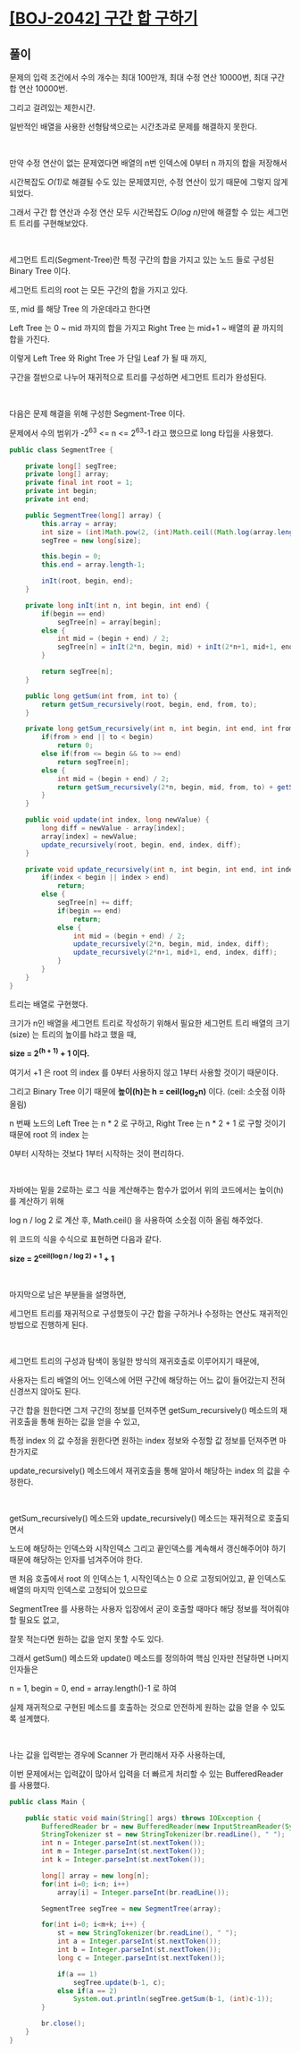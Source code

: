 # [[BOJ-2042] 구간 합 구하기](https://www.acmicpc.net/problem/2042)

## 풀이

문제의 입력 조건에서 수의 개수는 최대 100만개, 최대 수정 연산 10000번, 최대 구간 합 연산 10000번.

그리고 걸려있는 제한시간.

일반적인 배열을 사용한 선형탐색으로는 시간초과로 문제를 해결하지 못한다.

<br>

만약 수정 연산이 없는 문제였다면 배열의 n번 인덱스에 0부터 n 까지의 합을 저장해서

시간복잡도 <em>O(1)</em>로 해결될 수도 있는 문제였지만, 수정 연산이 있기 때문에 그렇지 않게 되었다.

그래서 구간 합 연산과 수정 연산 모두 시간복잡도 <em>O(log n)</em>만에 해결할 수 있는 세그먼트 트리를 구현해보았다.

<br>

세그먼트 트리(Segment-Tree)란 특정 구간의 합을 가지고 있는 노드 들로 구성된 Binary Tree 이다.

세그먼트 트리의 root 는 모든 구간의 합을 가지고 있다.

또, mid 를 해당 Tree 의 가운데라고 한다면

Left Tree 는 0 ~ mid 까지의 합을 가지고 Right Tree 는 mid+1 ~ 배열의 끝 까지의 합을 가진다.

이렇게 Left Tree 와 Right Tree 가 단일 Leaf 가 될 때 까지,

구간을 절반으로 나누어 재귀적으로 트리를 구성하면 세그먼트 트리가 완성된다.

<br>

다음은 문제 해결을 위해 구성한 Segment-Tree 이다.

문제에서 수의 범위가 -2<sup>63</sup> <= n <= 2<sup>63</sup>-1 라고 했으므로 long 타입을 사용했다.

```java
public class SegmentTree {

    private long[] segTree;
    private long[] array;
    private final int root = 1;
    private int begin;
    private int end;

    public SegmentTree(long[] array) {
        this.array = array;
        int size = (int)Math.pow(2, (int)Math.ceil((Math.log(array.length)/Math.log(2)+1))) + 1;
        segTree = new long[size];

        this.begin = 0;
        this.end = array.length-1;

        inIt(root, begin, end);
    }

    private long inIt(int n, int begin, int end) {
        if(begin == end)
            segTree[n] = array[begin];
        else {
            int mid = (begin + end) / 2;
            segTree[n] = inIt(2*n, begin, mid) + inIt(2*n+1, mid+1, end);
        }

        return segTree[n];
    }

    public long getSum(int from, int to) {
        return getSum_recursively(root, begin, end, from, to);
    }

    private long getSum_recursively(int n, int begin, int end, int from, int to) {
        if(from > end || to < begin)
            return 0;
        else if(from <= begin && to >= end)
            return segTree[n];
        else {
            int mid = (begin + end) / 2;
            return getSum_recursively(2*n, begin, mid, from, to) + getSum_recursively(2*n+1, mid+1, end, from, to);
        }
    }

    public void update(int index, long newValue) {
        long diff = newValue - array[index];
        array[index] = newValue;
        update_recursively(root, begin, end, index, diff);
    }

    private void update_recursively(int n, int begin, int end, int index, long diff) {
        if(index < begin || index > end)
            return;
        else {
            segTree[n] += diff;
            if(begin == end)
                return;
            else {
                int mid = (begin + end) / 2;
                update_recursively(2*n, begin, mid, index, diff);
                update_recursively(2*n+1, mid+1, end, index, diff);
            }
        }
    }
}
```

트리는 배열로 구현했다.

크기가 n인 배열을 세그먼트 트리로 작성하기 위해서 필요한 세그먼트 트리 배열의 크기(size) 는 트리의 높이를 h라고 했을 때,

**size = 2<sup>(h + 1)</sup> + 1 이다.**

여기서 +1 은 root 의 index 를 0부터 사용하지 않고 1부터 사용할 것이기 때문이다.

그리고 Binary Tree 이기 때문에 **높이(h)는 h = ceil(log<sub>2</sub>n)** 이다. (ceil: 소숫점 이하 올림)

n 번째 노드의 Left Tree 는 n * 2 로 구하고, Right Tree 는 n * 2 + 1 로 구할 것이기 때문에 root 의 index 는

0부터 시작하는 것보다 1부터 시작하는 것이 편리하다.

<br>

자바에는 밑을 2로하는 로그 식을 계산해주는 함수가 없어서 위의 코드에서는 높이(h)를 계산하기 위해

log n / log 2 로 계산 후, Math.ceil() 을 사용하여 소숫점 이하 올림 해주었다.

위 코드의 식을 수식으로 표현하면 다음과 같다.

**size = 2<sup>ceil(log n / log 2) + 1</sup> + 1**

<br>

마지막으로 남은 부분들을 설명하면, 

세그먼트 트리를 재귀적으로 구성했듯이 구간 합을 구하거나 수정하는 연산도 재귀적인 방법으로 진행하게 된다. 

<br>

세그먼트 트리의 구성과 탐색이 동일한 방식의 재귀호출로 이루어지기 때문에,

사용자는 트리 배열의 어느 인덱스에 어떤 구간에 해당하는 어느 값이 들어갔는지 전혀 신경쓰지 않아도 된다.

구간 합을 원한다면 그저 구간의 정보를 던져주면 getSum_recursively() 메소드의 재귀호출을 통해 원하는 값을 얻을 수 있고,

특정 index 의 값 수정을 원한다면 원하는 index 정보와 수정할 값 정보를 던져주면 마찬가지로

update_recursively() 메소드에서 재귀호출을 통해 알아서 해당하는 index 의 값을 수정한다.

<br>

getSum_recursively() 메소드와 update_recursively() 메소드는 재귀적으로 호출되면서

노드에 해당하는 인덱스와 시작인덱스 그리고 끝인덱스를 계속해서 갱신해주어야 하기 때문에 해당하는 인자를 넘겨주어야 한다.

맨 처음 호출에서 root 의 인덱스는 1, 시작인덱스는 0 으로 고정되어있고, 끝 인덱스도 배열의 마지막 인덱스로 고정되어 있으므로

SegmentTree 를 사용하는 사용자 입장에서 굳이 호출할 때마다 해당 정보를 적어줘야 할 필요도 없고,

잘못 적는다면 원하는 값을 얻지 못할 수도 있다.

그래서 getSum() 메소드와 update() 메소드를 정의하여 핵심 인자만 전달하면 나머지 인자들은

n = 1, begin = 0, end = array.length()-1 로 하여

실제 재귀적으로 구현된 메소드를 호출하는 것으로 안전하게 원하는 값을 얻을 수 있도록 설계했다.

<br>

나는 값을 입력받는 경우에 Scanner 가 편리해서 자주 사용하는데,

이번 문제에서는 입력값이 많아서 입력을 더 빠르게 처리할 수 있는 BufferedReader 를 사용했다.

```java
public class Main {

    public static void main(String[] args) throws IOException {
        BufferedReader br = new BufferedReader(new InputStreamReader(System.in));
        StringTokenizer st = new StringTokenizer(br.readLine(), " ");
        int n = Integer.parseInt(st.nextToken());
        int m = Integer.parseInt(st.nextToken());
        int k = Integer.parseInt(st.nextToken());

        long[] array = new long[n];
        for(int i=0; i<n; i++)
            array[i] = Integer.parseInt(br.readLine());

        SegmentTree segTree = new SegmentTree(array);

        for(int i=0; i<m+k; i++) {
            st = new StringTokenizer(br.readLine(), " ");
            int a = Integer.parseInt(st.nextToken());
            int b = Integer.parseInt(st.nextToken());
            long c = Integer.parseInt(st.nextToken());

            if(a == 1)
                segTree.update(b-1, c);
            else if(a == 2)
                System.out.println(segTree.getSum(b-1, (int)c-1));
        }

        br.close();
    }
}
```
